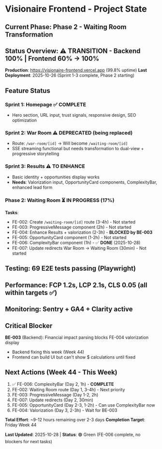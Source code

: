 # Visionaire Frontend - Project State

## Current Phase: Phase 2 - Waiting Room Transformation

## Status Overview: ⚠️ TRANSITION - Backend 100% | Frontend 60% → 100%

**Production**: https://visionaire-frontend.vercel.app (99.8% uptime)
**Last Deployment**: 2025-10-26 (Sprint 1-3 complete, Phase 2 starting)

## Feature Status

### Sprint 1: Homepage ✅ COMPLETE
- Hero section, URL input, trust signals, responsive design, SEO optimization

### Sprint 2: War Room ⚠️ DEPRECATED (being replaced)
- Route: `/war-room/[id]` → Will become `/waiting-room/[id]`
- SSE streaming functional but needs transformation to dual-view + progressive storytelling

### Sprint 3: Results ⚠️ TO ENHANCE
- Basic identity + opportunities display works
- **Needs**: Valorization input, OpportunityCard components, ComplexityBar, enhanced lead form

### Phase 2: Waiting Room ⏳ IN PROGRESS (17%)
**Tasks**:
- FE-002: Create `/waiting-room/[id]` route (3-4h) - Not started
- FE-003: ProgressiveMessage component (2h) - Not started
- FE-004: Enhance Results + valorization (2-3h) - **BLOCKED by BE-003**
- FE-005: OpportunityCard component (1-2h) - Not started
- FE-006: ComplexityBar component (1h) - ✅ **DONE** (2025-10-28)
- FE-007: Update redirects War Room → Waiting Room (30min) - Not started

## Testing: 69 E2E tests passing (Playwright)
## Performance: FCP 1.2s, LCP 2.1s, CLS 0.05 (all within targets ✅)
## Monitoring: Sentry + GA4 + Clarity active

## Critical Blocker
**BE-003** (Backend): Financial impact parsing blocks FE-004 valorization display
- Backend fixing this week (Week 44)
- Frontend can build UI but can't show $ calculations until fixed

## Next Actions (Week 44 - This Week)
1. ✅ FE-006: ComplexityBar (Day 2, 1h) - **COMPLETE**
2. FE-002: Waiting Room route (Day 1, 3-4h) - Next priority
3. FE-003: ProgressiveMessage (Day 1-2, 2h)
4. FE-007: Update redirects (Day 2, 30min)
5. FE-005: OpportunityCard (Day 2-3, 1-2h) - Can use ComplexityBar now
6. FE-004: Valorization (Day 3, 2-3h) - Wait for BE-003

**Total Effort**: ~9-12 hours remaining over 2-3 days
**Completion Target**: Friday Week 44

**Last Updated**: 2025-10-28 | **Status**: 🟢 Green (FE-006 complete, no blockers for next tasks)
